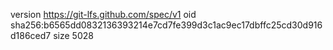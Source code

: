 version https://git-lfs.github.com/spec/v1
oid sha256:b6565dd0832136393214e7cd7fe399d3c1ac9ec17dbffc25cd30d916d186ced7
size 5028
